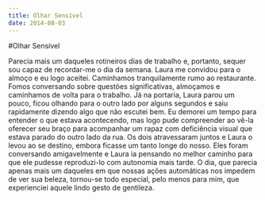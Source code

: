 ```yaml
---
title: Olhar Sensível
date: 2014-08-03
---
```


#Olhar Sensível

Parecia mais um daqueles rotineiros dias de trabalho e, portanto, sequer sou capaz de recordar-me o dia da semana. Laura me convidou para o almoço e eu logo aceitei. Caminhamos tranquilamente rumo ao restaurante. Fomos conversando sobre questões significativas, almoçamos e caminhamos de volta para o trabalho. Já na portaria, Laura parou um pouco, ficou olhando para o outro lado por alguns segundos e saiu rapidamente dizendo algo que não escutei bem. Eu demorei um tempo para entender o que estava acontecendo, mas logo pude compreender ao vê-la oferecer seu braço para acompanhar um rapaz com deficiência visual que estava parado do outro lado da rua. Os dois atravessaram juntos e Laura o levou ao se destino, embora ficasse um tanto longe do nosso. Eles foram conversando amigavelmente e Laura ia pensando no melhor caminho para que ele pudesse reproduzi-lo com autonomia mais tarde. O dia, que parecia apenas mais um daqueles em que nossas ações automáticas nos impedem de ver sua beleza, tornou-se todo especial, pelo menos para mim, que experienciei aquele lindo gesto de gentileza.